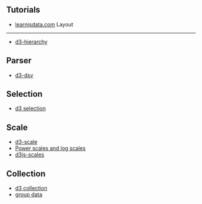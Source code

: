 Tutorials
---
- [learnjsdata.com](http://learnjsdata.com/)
Layout
---
- [d3-hierarchy](https://github.com/d3/d3-hierarchy)

Parser
---
- [d3-dsv](https://github.com/d3/d3-dsv)

Selection
---
- [d3 selection](https://github.com/d3/d3-selection)

Scale
---
- [d3-scale](https://github.com/d3/d3-scale)
- [Power scales and log scales](http://www.jeromecukier.net/blog/2011/08/11/d3-scales-and-color/)
- [d3js-scales](https://www.dashingd3js.com/d3js-scales)

Collection
---
- [d3 collection](https://github.com/d3/d3-collection)
- [group data](http://learnjsdata.com/group_data.html)
